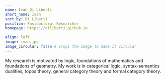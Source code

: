 ```yaml
---
name: Ivan Di Liberti
short_name: Ivan
sort_by: Di Liberti
position: Postdoctoral Researcher
homepage: https://diliberti.github.io

align: left
image: ivan.jpg
image_circular: false # crops the image to make it circular
---
```

My research is motivated by logic, foundations of mathematics and foundations of geometry. My work is in categorical logic, syntax-semantics dualities, topos theory, general category theory and formal category theory.